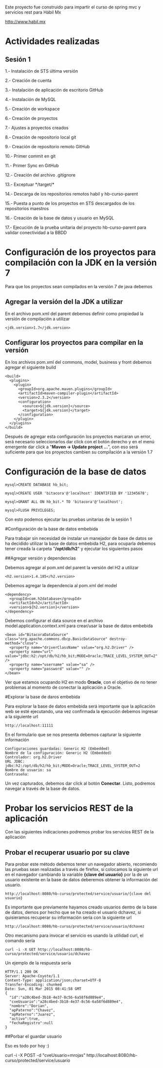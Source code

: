 Este proyecto fue construido para impartir el curso de spring mvc y servicios rest para Hábil Mx

http://www.habil.mx


# Actividades realizadas

## Sesión 1

1.- Instalación de STS última versión

2.- Creación de cuenta

3.- Instalación de aplicación de escritorio GitHub

4.- Instalación de MySQL

5.- Creación de workspace

6.- Creación de proyectos

7.- Ajustes a proyectos creados

8.- Creación de repositorio local git

9.- Creación de repositorio remoto GitHub

10.- Primer commit en git

11.- Primer Sync en GitHub

12.- Creación del archivo .gitignore

13.- Exceptuar \*/target/\*

14.- Descarga de los repositorios remotos habil y hb-curso-parent

15.- Puesta a punto de los proyectos en STS descargados de los repositorios maestros

16.- Creación de la base de datos y usuario en MySQL

17.- Ejecución de la prueba unitaria del proyecto hb-curso-parent para validar conectividad a la BBDD


# Configuración de los proyectos para compilación con la JDK en la versión 7

Para que los proyectos sean compilados en la versión 7 de java debemos

## Agregar la versión del la JDK a utilizar

En el archivo pom.xml del parent debemos definir como propiedad la versión de compilación
a utilizar

    <jdk.version>1.7</jdk.version>

## Configurar los proyectos para compilar en la versión

En los archivos pom.xml del commons, model, business y front debemos agregar el siguiente build

    <build>
      <plugins>
        <plugin>
          <groupId>org.apache.maven.plugins</groupId>
          <artifactId>maven-compiler-plugin</artifactId>
          <version>2.3.2</version>
          <configuration>
            <source>${jdk.version}</source>
            <target>${jdk.version}</target>
          </configuration>
        </plugin>
      </plugins>
    </build>

Después de agregar esta configuración los proyectos marcaran un error, será necesario seleccionarlos
dar click con el botón derecho y en el menú emergente dar click a "**Maven -> Update project ...**", con eso será suficiente para que los proyectos cambien su compilación a la versión 1.7

# Configuración de la base de datos

    mysql>CREATE DATABASE hb_bit;

    mysql>CREATE USER 'bitacora'@'localhost' IDENTIFIED BY '12345678';

    mysql>GRANT ALL ON hb_bit.* TO 'bitacora'@'localhost';

    mysql>FLUSH PRIVILEGES;

Con esto podemos ejecutar las pruebas unitarias de la sesión 1

#Configuración de la base de datos embebida

Para trabajar sin necesidad de instalar un manejador de base de datos se ha decidido
utilizar la base de datos embebida H2, para ocuparla debemos tener creada la carpeta
"**/opt/db/h2**" y ejecutar los siguientes pasos

##Agregar versión y dependencias

Debemos agregar al pom.xml del parent la versión del H2 a utilizar

    <h2.version>1.4.185</h2.version>

Debemos agregar la dependencia al pom.xml del model

    <dependency>
      <groupId>com.h2database</groupId>
      <artifactId>h2</artifactId>
      <version>${h2.version}</version>
    </dependency>

Debemos configurar el data source en el archivo model.application.context.xml para crear/usar la base de datos embebida

    <bean id="BitacoraDataSource" class="org.apache.commons.dbcp.BasicDataSource" destroy-method="close">
      <property name="driverClassName" value="org.h2.Driver" />
      <property name="url" value="jdbc:h2:/opt/db/h2/hb_bit;MODE=Oracle;TRACE_LEVEL_SYSTEM_OUT=2" />
      <property name="username" value="sa" />
      <property name="password" value="" />
    </bean>

Ver que estamos ocupando H2 en modo **Oracle**, con el objetivo de no tener problemas al momento de conectar la aplicación a Oracle.


#Explorar la base de daros embebida

Para explorar la base de datos embebida será importante que la aplicación web se esté ejecutando, una vez confirmada la ejecución debemos ingresar a la siguiente url

    http://localhost:11111

En el formulario que se nos presenta debemos capturar la siguiente información

    Configuraciones guardadas: Generic H2 (Embedded)
    Nombre de la configuración: Generic H2 (Embedded)
    Controlador: org.h2.Driver
    URL JDBC: jdbc:h2:/opt/db/h2/hb_bit;MODE=Oracle;TRACE_LEVEL_SYSTEM_OUT=2
    Nombre de usuario: sa
    Contraseña:

Un vez capturados, debemos dar click al botón **Conectar**. Listo, podremos navegar a través
de la base de datos.

# Probar los servicios REST de la aplicación

Con las siguientes indicaciones podremos probar los servicios REST de la aplicación

## Probar el recuperar usuario por su clave

Para probar este método debemos tener un navegador abierto, recomiendo las pruebas sean realizadas
a través de firefox, si colocamos la siguiente url en el navegador cambiando la variable
**{clave del usuario}** por la de un usuario existente en la base de datos deberemos obtener la información del usuario.

    http://localhost:8080/hb-curso/protected/service/usuario/{clave del usuario}

Es importante que previamente hayamos creado usuarios dentro de la base de datos, demos por
hecho que se ha creado el usuario dchavez, si quisieramos recuperar su información sería con
la siguiente url

    http://localhost:8080/hb-curso/protected/service/usuario/dchavez

Otro mecanismo para invocar el servicio es usando la utilidad curl, el comando sería

    curl -i -X GET http://localhost:8080/hb-curso/protected/service/usuario/dchavez

Un ejemplo de la respuesta sería

    HTTP/1.1 200 OK
    Server: Apache-Coyote/1.1
    Content-Type: application/json;charset=UTF-8
    Transfer-Encoding: chunked
    Date: Sun, 01 Mar 2015 08:41:58 GMT
    {
      "id":"a28c4bed-3b18-4e37-8c56-6a58f6d889e4",
      "cveUsuario":"a28c4bed-3b18-4e37-8c56-6a58f6d889e4",
      "nombre":"Dorian",
      "apPaterno":"Chavez",
      "apMaterno":"Juarez",
      "activo":true,
      "fechaRegistro":null
    }

##Porbar el guardar usuario

Eso es todo por hoy :)

curl -i -X POST -d "cveUsuario=mrojas" http://localhost:8080/hb-curso/protected/service/usuario
